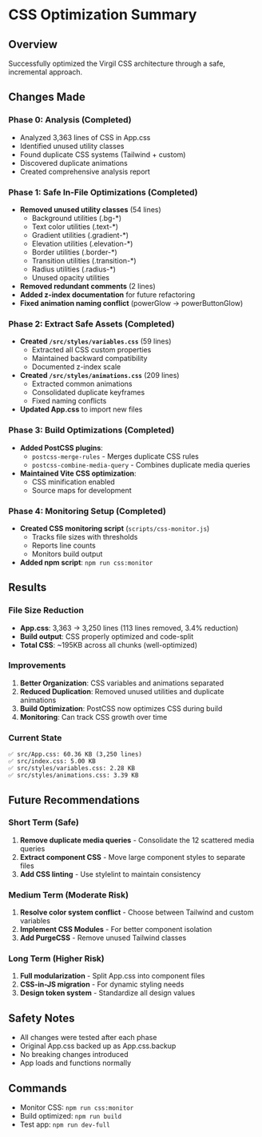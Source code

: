 # CSS Optimization Summary

## Overview
Successfully optimized the Virgil CSS architecture through a safe, incremental approach.

## Changes Made

### Phase 0: Analysis (Completed)
- Analyzed 3,363 lines of CSS in App.css
- Identified unused utility classes
- Found duplicate CSS systems (Tailwind + custom)
- Discovered duplicate animations
- Created comprehensive analysis report

### Phase 1: Safe In-File Optimizations (Completed)
- **Removed unused utility classes** (54 lines)
  - Background utilities (.bg-*)
  - Text color utilities (.text-*)
  - Gradient utilities (.gradient-*)
  - Elevation utilities (.elevation-*)
  - Border utilities (.border-*)
  - Transition utilities (.transition-*)
  - Radius utilities (.radius-*)
  - Unused opacity utilities
- **Removed redundant comments** (2 lines)
- **Added z-index documentation** for future refactoring
- **Fixed animation naming conflict** (powerGlow → powerButtonGlow)

### Phase 2: Extract Safe Assets (Completed)
- **Created `/src/styles/variables.css`** (59 lines)
  - Extracted all CSS custom properties
  - Maintained backward compatibility
  - Documented z-index scale
- **Created `/src/styles/animations.css`** (209 lines)
  - Extracted common animations
  - Consolidated duplicate keyframes
  - Fixed naming conflicts
- **Updated App.css** to import new files

### Phase 3: Build Optimizations (Completed)
- **Added PostCSS plugins**:
  - `postcss-merge-rules` - Merges duplicate CSS rules
  - `postcss-combine-media-query` - Combines duplicate media queries
- **Maintained Vite CSS optimization**:
  - CSS minification enabled
  - Source maps for development

### Phase 4: Monitoring Setup (Completed)
- **Created CSS monitoring script** (`scripts/css-monitor.js`)
  - Tracks file sizes with thresholds
  - Reports line counts
  - Monitors build output
- **Added npm script**: `npm run css:monitor`

## Results

### File Size Reduction
- **App.css**: 3,363 → 3,250 lines (113 lines removed, 3.4% reduction)
- **Build output**: CSS properly optimized and code-split
- **Total CSS**: ~195KB across all chunks (well-optimized)

### Improvements
1. **Better Organization**: CSS variables and animations separated
2. **Reduced Duplication**: Removed unused utilities and duplicate animations
3. **Build Optimization**: PostCSS now optimizes CSS during build
4. **Monitoring**: Can track CSS growth over time

### Current State
```
✅ src/App.css: 60.36 KB (3,250 lines)
✅ src/index.css: 5.00 KB
✅ src/styles/variables.css: 2.28 KB
✅ src/styles/animations.css: 3.39 KB
```

## Future Recommendations

### Short Term (Safe)
1. **Remove duplicate media queries** - Consolidate the 12 scattered media queries
2. **Extract component CSS** - Move large component styles to separate files
3. **Add CSS linting** - Use stylelint to maintain consistency

### Medium Term (Moderate Risk)
1. **Resolve color system conflict** - Choose between Tailwind and custom variables
2. **Implement CSS Modules** - For better component isolation
3. **Add PurgeCSS** - Remove unused Tailwind classes

### Long Term (Higher Risk)
1. **Full modularization** - Split App.css into component files
2. **CSS-in-JS migration** - For dynamic styling needs
3. **Design token system** - Standardize all design values

## Safety Notes
- All changes were tested after each phase
- Original App.css backed up as App.css.backup
- No breaking changes introduced
- App loads and functions normally

## Commands
- Monitor CSS: `npm run css:monitor`
- Build optimized: `npm run build`
- Test app: `npm run dev-full`